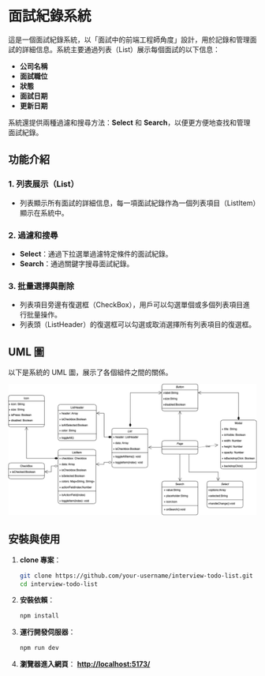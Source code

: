 # 面試紀錄系統

這是一個面試紀錄系統，以「面試中的前端工程師角度」設計，用於記錄和管理面試的詳細信息。系統主要通過列表（List）展示每個面試的以下信息：

- **公司名稱**
- **面試職位**
- **狀態**
- **面試日期**
- **更新日期**

系統還提供兩種過濾和搜尋方法：**Select** 和 **Search**，以便更方便地查找和管理面試紀錄。

## 功能介紹

### 1. 列表展示（List）

- 列表顯示所有面試的詳細信息，每一項面試紀錄作為一個列表項目（ListItem）顯示在系統中。

### 2. 過濾和搜尋

- **Select**：通過下拉選單過濾特定條件的面試紀錄。
- **Search**：通過關鍵字搜尋面試紀錄。

### 3. 批量選擇與刪除

- 列表項目旁邊有復選框（CheckBox），用戶可以勾選單個或多個列表項目進行批量操作。
- 列表頭（ListHeader）的復選框可以勾選或取消選擇所有列表項目的復選框。

## UML 圖

以下是系統的 UML 圖，展示了各個組件之間的關係。

![UML Diagram](./todo-list-uml.png)

## 安裝與使用

1. **clone 專案**：

   ```bash
   git clone https://github.com/your-username/interview-todo-list.git
   cd interview-todo-list
   ```

2. **安裝依賴**：

   ```bash
   npm install
   ```

3. **運行開發伺服器**：

   ```bash
   npm run dev
   ```

4. **瀏覽器進入網頁**：
   **[http://localhost:5173/](http://localhost:5173/)**
